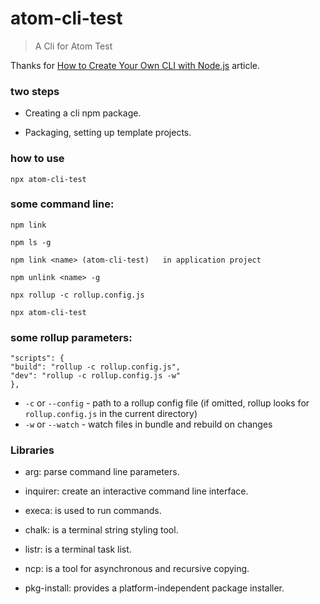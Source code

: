 # atom-cli-test

> A Cli for Atom Test

Thanks for [How to Create Your Own CLI with Node.js](https://javascript.plainenglish.io/how-to-create-your-own-cli-with-node-js-9004091a64d5) article.


### two steps
- Creating a cli npm package.

- Packaging, setting up template projects.


### how to use

```
npx atom-cli-test
```


### some command line:

```
npm link
```

```
npm ls -g
```

```
npm link <name> (atom-cli-test)   in application project
```

```
npm unlink <name> -g
```

```
npx rollup -c rollup.config.js
```

```
npx atom-cli-test
```


### some rollup parameters:
```
"scripts": {
"build": "rollup -c rollup.config.js",
"dev": "rollup -c rollup.config.js -w"
},
```

- `-c` or `--config` - path to a rollup config file (if omitted, rollup looks for `rollup.config.js` in the current directory)
- `-w` or `--watch` - watch files in bundle and rebuild on changes


### Libraries
- arg: parse command line parameters.

- inquirer: create an interactive command line interface.

- execa: is used to run commands.

- chalk: is a terminal string styling tool.

- listr: is a terminal task list.

- ncp: is a tool for asynchronous and recursive copying.

- pkg-install: provides a platform-independent package installer.


